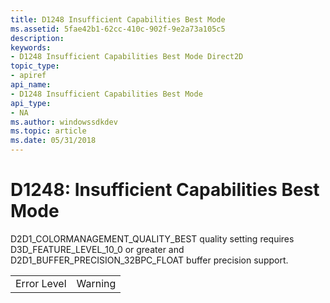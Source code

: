 ```yaml
---
title: D1248 Insufficient Capabilities Best Mode
ms.assetid: 5fae42b1-62cc-410c-902f-9e2a73a105c5
description: 
keywords:
- D1248 Insufficient Capabilities Best Mode Direct2D
topic_type:
- apiref
api_name:
- D1248 Insufficient Capabilities Best Mode
api_type:
- NA
ms.author: windowssdkdev
ms.topic: article
ms.date: 05/31/2018
---
```


# D1248: Insufficient Capabilities Best Mode

D2D1\_COLORMANAGEMENT\_QUALITY\_BEST quality setting requires D3D\_FEATURE\_LEVEL\_10\_0 or greater and D2D1\_BUFFER\_PRECISION\_32BPC\_FLOAT buffer precision support.



|             |         |
|-------------|---------|
| Error Level | Warning |



 

 

 




